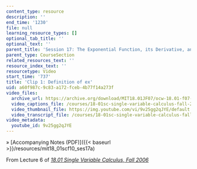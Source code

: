 ```yaml
---
content_type: resource
description: ''
end_time: '1230'
file: null
learning_resource_types: []
optional_tab_title: ''
optional_text: ''
parent_title: 'Session 17: The Exponential Function, its Derivative, and its Inverse'
parent_type: CourseSection
related_resources_text: ''
resource_index_text: ''
resourcetype: Video
start_time: '737'
title: 'Clip 1: Definition of ex'
uid: a60f987c-9c83-a172-fceb-4b77f14a273f
video_files:
  archive_url: https://archive.org/download/MIT18.01JF07/ocw-18.01-f07-lec06_300k.mp4
  video_captions_file: /courses/18-01sc-single-variable-calculus-fall-2010/2884af93f4805962962011232716c58d_9v25gg2qJYE.vtt
  video_thumbnail_file: https://img.youtube.com/vi/9v25gg2qJYE/default.jpg
  video_transcript_file: /courses/18-01sc-single-variable-calculus-fall-2010/d120e3bf7a3716dddb2e72463a9d42a7_9v25gg2qJYE.pdf
video_metadata:
  youtube_id: 9v25gg2qJYE
---
```




» [Accompanying Notes (PDF)]({{< baseurl >}}/resources/mit18_01scf10_ses17a)

From Lecture 6 of [_18.01 Single Variable Calculus, Fall 2006_](/courses/18-01-single-variable-calculus-fall-2006/pages/video-lectures)



